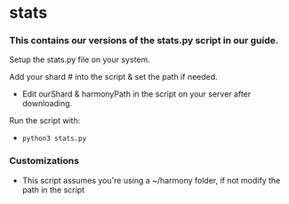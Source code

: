 # stats 
### This contains our versions of the stats.py script in our guide.
Setup the stats.py file on your system. 

Add your shard # into the script & set the path if needed.
- Edit ourShard & harmonyPath in the script on your server after downloading.

Run the script with:
- `python3 stats.py`

### Customizations
- This script assumes you're using a ~/harmony folder, if not modify the path in the script
